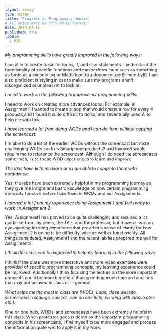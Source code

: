 ```yaml
---
layout: essay
type: essay
title: "Progress in Programming Report"
# All dates must be YYYY-MM-DD format!
date: 2024-04-11
published: true
labels:
  - MIS
---
```




*My programming skills have greatly improved in the following ways:*

I am able to create basic for loops, if, and else statements. I understand the functionality of specific functions and can perform them such as something as basic as a console.log or Math.floor, to a document.getElementbyID. I am also proficient in styling in css to make sure my programs aren't
disorganized or unpleasent to look at. 

*I need to work on the following to improve my programming skills:*

I need to work on creating more advanced loops. For example, in Assignment1 I wanted to create a loop that would create a row for every 4 products,and I found it quite difficult to do so, and I eventually used AI to help me with this. 

*I have learned a lot from doing WODs and I can do them without copying the screencast:*

I'm able to do a lot of the earlier WODs without the screencast but more challenging WODs such as Smartphoneproducts3 and Invoice3 would require me to reference the screencast. Although I do need the screencasts sometimes, I use these WOD experiences to learn and improve.

*The labs have help me learn and I am able to complete them with confidence:*

Yes, the labs have been extremely helpful in my programming journey as they give me insight and basic knowledge on how certain programming concepts 
function before I use them in WODs and our Assignments. 

*I learned a lot from my experience doing Assignment 1 and feel ready to work on Assignment 2:*

Yes, Assignment1 has proved to be quite challenging and required a lot guidance from my peers, the TA's, and the professor, but it overall was an eye-opening learning 
experience that provides a sense of clarity for how Assignment 2 is going to be difficulty-wise as well as functionality. All things considered, Assignment1 and the
recent lab has prepared me well for Assignment2.

*I think the class can be improved to help my learning in the following ways:*

I think if the class was more interactive and more video examples were provided of specific programming concepts, my learning experience could be improved. Additionally
I think focusing the lecture on the more important concepts could be more beneficial than spending much time on functions that may not be used in class or in general. 


*What helps me the most in class are (WODs, Labs, class website, screencasts, readings, quizzes, one on one help, working with classmates, etc.):*

One on one help, WODs, and screencasts have been extremely helpful in this class. When professor goes in depth on the important programming concepts in his screencasts, I find myself to be more engaged and process the information quite well to apply it in my work. 




